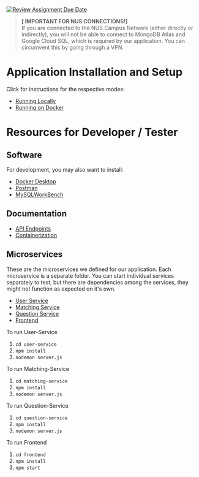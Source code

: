 [![Review Assignment Due Date](https://classroom.github.com/assets/deadline-readme-button-24ddc0f5d75046c5622901739e7c5dd533143b0c8e959d652212380cedb1ea36.svg)](https://classroom.github.com/a/6BOvYMwN)

> **[ IMPORTANT FOR NUS CONNECTIONS!]**\
> If you are connected to the NUS Campus Network (either directly or indirectly), you will not be able to connect to MongoDB Atlas and Google Cloud SQL, which is required by our application. You can circumvent this by going through a VPN.

# Application Installation and Setup

Click for instructions for the respective modes:

- [Running Locally](docs/RunningLocally.md)
- [Running on Docker](docs/RunningOnDocker.md)

# Resources for Developer / Tester

## Software

For development, you may also want to install:

- [Docker Desktop](https://www.docker.com/get-started/)
- [Postman](https://www.postman.com/downloads/)
- [MySQLWorkBench](https://dev.mysql.com/downloads/workbench/)

## Documentation

- [API Endpoints](docs/APIEndpoints.md)
- [Containerization](docs/Containerization.md)

## Microservices
These are the microservices we defined for our application. Each microservice is a separate folder. You can start individual services separately to test, but there are dependencies among the services, they might not function as expected on it's own.

- [User Service](user-service)
- [Matching Service](matching-service)
- [Question Service](question-service)
- [Frontend](frontend)

To run User-Service
1. `cd user-service`
2. `npm install`
3. `nodemon server.js`

To run Matching-Service
1. `cd matching-service`
2. `npm install`
3. `nodemon server.js`

To run Question-Service
1. `cd question-service`
2. `npm install`
3. `nodemon server.js`

To run Frontend
1. `cd frontend`
2. `npm install`
3. `npm start`